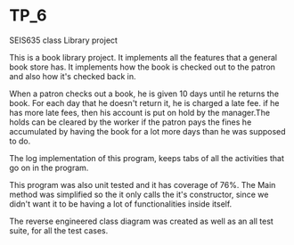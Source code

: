 # TP_6
SEIS635 class Library project

This is a book library project. It implements all the features that a general book store has. It implements how the book is checked out to the patron and also how it's checked back in.

When a patron checks out a book, he is given 10 days until he returns the book. For each day that he doesn't return it, he is charged a late fee. if he has more late fees, then his account is put on hold by the manager.The holds can be cleared by the worker if the patron pays the fines he accumulated by having the book for a lot more days than he was supposed to do.

The log implementation of this program, keeps tabs of all the activities that go on in the program. 

This program was also unit tested and it has coverage of 76%. The Main method was simplified so the it only calls the it's constructor, since we didn't want it to be having a lot of functionalities inside itself.

The reverse engineered class diagram was created as well as an all test suite, for all the test cases.
